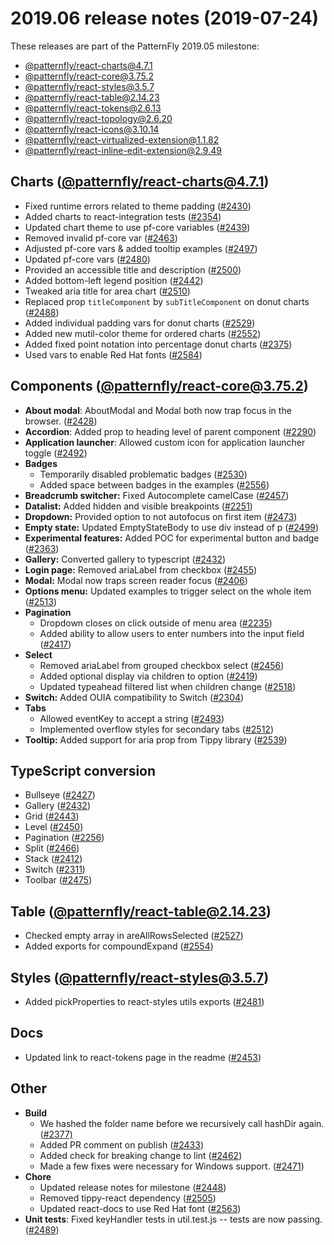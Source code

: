 
# 2019.06 release notes (2019-07-24)

These releases are part of the PatternFly 2019.05 milestone:
- [@patternfly/react-charts@4.7.1](https://www.npmjs.com/package/@patternfly/react-charts/v/4.7.1) 
- [@patternfly/react-core@3.75.2](https://www.npmjs.com/package/@patternfly/react-core/v/3.75.2)
- [@patternfly/react-styles@3.5.7](https://www.npmjs.com/package/@patternfly/react-styles/v/3.5.7)
- [@patternfly/react-table@2.14.23](https://www.npmjs.com/package/@patternfly/react-table/v/2.14.23)
- [@patternfly/react-tokens@2.6.13](https://www.npmjs.com/package/@patternfly/react-tokens/v/2.6.13)
- [@patternfly/react-topology@2.6.20](https://www.npmjs.com/package/@patternfly/react-topology/v/2.7.2)
- [@patternfly/react-icons@3.10.14](https://www.npmjs.com/package/@patternfly/react-icons/v/3.10.14)
- [@patternfly/react-virtualized-extension@1.1.82](https://www.npmjs.com/package/@patternfly/react-virtualized-extension/v/1.1.82) 
- [@patternfly/react-inline-edit-extension@2.9.49](%28https://www.npmjs.com/package/@patternfly/react-inline-edit-extension%29)

## Charts ([@patternfly/react-charts@4.7.1](%28https://www.npmjs.com/package/@patternfly/react-charts/v/4.7.1%29))
 -   Fixed runtime errors related to theme padding ([#2430](https://github.com/patternfly/patternfly-react/pull/2430))    
 -   Added charts to react-integration tests ([#2354](https://github.com/patternfly/patternfly-react/pull/2354))    
 -   Updated chart theme to use pf-core variables ([#2439](https://github.com/patternfly/patternfly-react/pull/2439))    
 -   Removed invalid pf-core var ([#2463](https://github.com/patternfly/patternfly-react/pull/2463))    
 -   Adjusted pf-core vars & added tooltip examples ([#2497](https://github.com/patternfly/patternfly-react/pull/2497))    
 -   Updated pf-core vars ([#2480](https://github.com/patternfly/patternfly-react/pull/2480))   
 -   Provided an accessible title and description ([#2500](https://github.com/patternfly/patternfly-react/pull/2500))    
 -   Added bottom-left legend position ([#2442](https://github.com/patternfly/patternfly-react/pull/2442))    
 -   Tweaked aria title for area chart ([#2510](https://github.com/patternfly/patternfly-react/pull/2510))    
 -   Replaced prop `titleComponent` by `subTitleComponent` on donut charts ([#2488](https://github.com/patternfly/patternfly-react/pull/2488))
 -   Added individual padding vars for donut charts ([#2529](https://github.com/patternfly/patternfly-react/pull/2529))  
 -   Added new mutil-color theme for ordered charts ([#2552](https://github.com/patternfly/patternfly-react/pull/2552))    
 -   Added fixed point notation into percentage donut charts ([#2375](https://github.com/patternfly/patternfly-react/pull/2375))
 -   Used vars to enable Red Hat fonts ([#2584](https://github.com/patternfly/patternfly-react/pull/2584))
    
## Components ([@patternfly/react-core@3.75.2](https://www.npmjs.com/package/@patternfly/react-core/v/3.75.2))  
 - **About modal**: AboutModal and Modal both now trap focus in the browser. ([#2428](https://github.com/patternfly/patternfly-react/pull/2428))
 -   **Accordion**: Added prop to heading level of parent component ([#2290](https://github.com/patternfly/patternfly-react/pull/2290))
 - **Application launcher**: Allowed custom icon for application launcher toggle ([#2492](https://github.com/patternfly/patternfly-react/pull/2492))
 -  **Badges**
	  -   Temporarily disabled problematic badges ([#2530](https://github.com/patternfly/patternfly-react/pull/2530))    
	  -   Added space between badges in the examples ([#2556](https://github.com/patternfly/patternfly-react/pull/2556))
 - **Breadcrumb switcher:** Fixed Autocomplete camelCase ([#2457](https://github.com/patternfly/patternfly-react/pull/2457))
 -  **Datalist:** Added hidden and visible breakpoints ([#2251](https://github.com/patternfly/patternfly-react/pull/2251))
 - **Dropdown:** Provided option to not autofocus on first item ([#2473](https://github.com/patternfly/patternfly-react/pull/2473))
 - **Empty state:** Updated EmptyStateBody to use div instead of p ([#2499](https://github.com/patternfly/patternfly-react/pull/2499))
 - **Experimental features:** Added POC for experimental button and badge ([#2363](https://github.com/patternfly/patternfly-react/pull/2363))
 - **Gallery:** Converted gallery to typescript ([#2432](https://github.com/patternfly/patternfly-react/pull/2432))
 - **Login page:** Removed ariaLabel from checkbox ([#2455](https://github.com/patternfly/patternfly-react/pull/2455))
 - **Modal:** Modal now traps screen reader focus ([#2406](https://github.com/patternfly/patternfly-react/pull/2406))
 - **Options menu:** Updated examples to trigger select on the whole item ([#2513](https://github.com/patternfly/patternfly-react/pull/2513))
 - **Pagination**
	  - Dropdown closes on click outside of menu area ([#2235](https://github.com/patternfly/patternfly-react/pull/2235))  
	-   Added ability to allow users to enter numbers into the input field ([#2417](https://github.com/patternfly/patternfly-react/pull/2417))
- **Select**
	-	Removed ariaLabel from grouped checkbox select ([#2456](https://github.com/patternfly/patternfly-react/pull/2456))  
	-   Added optional display via children to option ([#2419](https://github.com/patternfly/patternfly-react/pull/2419)) 
	-   Updated typeahead filtered list when children change ([#2518](https://github.com/patternfly/patternfly-react/pull/2518))
- **Switch:** Added OUIA compatibility to Switch ([#2304](https://github.com/patternfly/patternfly-react/pull/2304)) 
- **Tabs**
	- Allowed eventKey to accept a string ([#2493](https://github.com/patternfly/patternfly-react/pull/2493)) 
	-   Implemented overflow styles for secondary tabs ([#2512](https://github.com/patternfly/patternfly-react/pull/2512))
- **Tooltip:** Added support for aria prop from Tippy library ([#2539](https://github.com/patternfly/patternfly-react/pull/2539))

## TypeScript conversion  
-   Bullseye ([#2427](https://github.com/patternfly/patternfly-react/pull/2427)) 
- Gallery ([#2432](https://github.com/patternfly/patternfly-react/pull/2432))
-   Grid ([#2443](https://github.com/patternfly/patternfly-react/pull/2443))    
-   Level ([#2450](https://github.com/patternfly/patternfly-react/pull/2450))
-   Pagination ([#2256](https://github.com/patternfly/patternfly-react/pull/2256))  
-   Split ([#2466](https://github.com/patternfly/patternfly-react/pull/2466))
-   Stack ([#2412](https://github.com/patternfly/patternfly-react/pull/2412))
-   Switch ([#2311](https://github.com/patternfly/patternfly-react/pull/2311))
-   Toolbar ([#2475](https://github.com/patternfly/patternfly-react/pull/2475))

## Table ([@patternfly/react-table@2.14.23](https://www.npmjs.com/package/@patternfly/react-table/v/2.14.23))
-   Checked empty array in areAllRowsSelected ([#2527](https://github.com/patternfly/patternfly-react/pull/2527))
-   Added exports for compoundExpand ([#2554](https://github.com/patternfly/patternfly-react/pull/2554))

## Styles ([@patternfly/react-styles@3.5.7](https://www.npmjs.com/package/@patternfly/react-styles/v/3.5.7))

 - Added pickProperties to react-styles utils exports ([#2481](https://github.com/patternfly/patternfly-react/pull/2481))

## Docs

 - Updated link to react-tokens page in the readme ([#2453](https://github.com/patternfly/patternfly-react/pull/2453))  

## Other

 - **Build**
	 - We hashed the folder name before we recursively call hashDir again.  ([#2377)](https://github.com/patternfly/patternfly-react/pull/2377)    
	 -   Added PR comment on publish ([#2433](https://github.com/patternfly/patternfly-react/pull/2433))    
	 -   Added check for breaking change to lint ([#2462](https://github.com/patternfly/patternfly-react/pull/2462))   
	 -   Made a few fixes were necessary for Windows support. ([#2471](https://github.com/patternfly/patternfly-react/pull/2471)) 
 - **Chore**
	 -   Updated release notes for milestone  ([#2448](https://github.com/patternfly/patternfly-react/pull/2448)) 
	 -   Removed tippy-react dependency ([#2505](https://github.com/patternfly/patternfly-react/pull/2505))
	 -   Updated react-docs to use Red Hat font ([#2563](https://github.com/patternfly/patternfly-react/pull/2563))  
 - **Unit tests**: Fixed keyHandler tests in util.test.js -- tests are now passing. ([#2489](https://github.com/patternfly/patternfly-react/pull/2489))

<!--stackedit_data:
eyJoaXN0b3J5IjpbNDg2MjQ4NDAzLC0xMjkzMDE2NTIsLTE0OT
U4MzcwNzEsMTMxNTgxNTMzNywtMTM5MDUxNzM0MywtNzY2MzEw
MTQzLC0xNDk1ODM3MDcxLDE2Mjk0NTczNjcsLTE1MTQ4NjI3NT
ksLTE1MzkyNzUwOTQsMjA4NjE1MDM2NCwxMTExMzQyODM2LDc3
NjMyNjA5MiwxNzIxNzgxMDU4LDQ5NDQxMDkxNiwtOTQwMjY4Nz
A0LC0xNTc2NTI1MjkyLC0xMjgxNTAzNzU5LDE0NjE2MTUyNjAs
LTI5NDA4NzYyMV19
-->